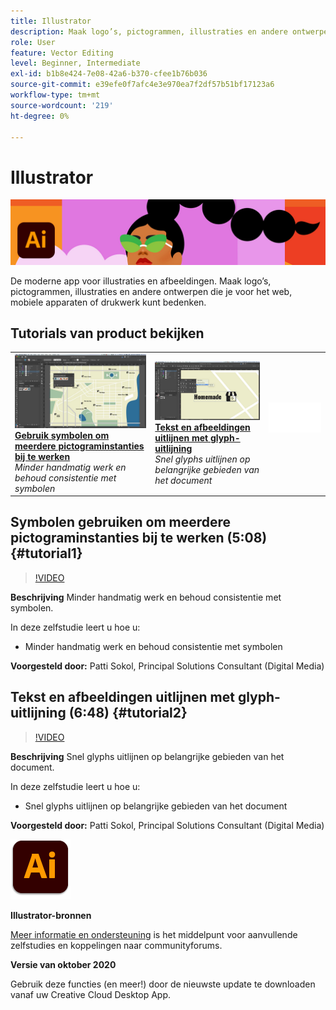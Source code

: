 ```yaml
---
title: Illustrator
description: Maak logo’s, pictogrammen, illustraties en andere ontwerpen die je voor het web, mobiele apparaten of drukwerk kunt bedenken
role: User
feature: Vector Editing
level: Beginner, Intermediate
exl-id: b1b8e424-7e08-42a6-b370-cfee1b76b036
source-git-commit: e39efe0f7afc4e3e970ea7f2df57b51bf17123a6
workflow-type: tm+mt
source-wordcount: '219'
ht-degree: 0%

---
```


# Illustrator

![Hoofdafbeelding van zelfstudie](../assets/Illustrator.jpg)

De moderne app voor illustraties en afbeeldingen. Maak logo’s, pictogrammen, illustraties en andere ontwerpen die je voor het web, mobiele apparaten of drukwerk kunt bedenken.

## Tutorials van product bekijken

<table style="table-layout:fixed">
<tr>
 <td>
   <a href="illustrator.md#tutorial1">
      <img alt="Gebruik symbolen om meerdere pictograminstanties bij te werken" src="../assets/Illustrator_symbols_sokol_thumbnail.jpg" />
   </a>
    <div>
   <a href="illustrator.md#tutorial1"><strong>Gebruik symbolen om meerdere pictograminstanties bij te werken</strong></a>
    </div>
    <em>Minder handmatig werk en behoud consistentie met symbolen</em>
    <br>
  </td>
  <td>
    <a href="illustrator.md#tutorial2">
        <img alt="Tekst en afbeeldingen uitlijnen met glyph-uitlijning" src="../assets/illustrator_glyphAlign_sokol_thumbnail.jpg" />
    </a>
    <div>
    <a href="illustrator.md#tutorial2"><strong>Tekst en afbeeldingen uitlijnen met glyph-uitlijning</strong></a>
    </div>
    <em>Snel glyphs uitlijnen op belangrijke gebieden van het document</em>
    <br>
  </td>
  <td>
    <img alt="Spacer" src="../assets/Whitespacer.png" />
    <div>
    <br>
  </td>
</tr>
</table>

## Symbolen gebruiken om meerdere pictograminstanties bij te werken (5:08) {#tutorial1}

>[!VIDEO](https://video.tv.adobe.com/v/326816?hidetitle=true)

**Beschrijving**
Minder handmatig werk en behoud consistentie met symbolen.

In deze zelfstudie leert u hoe u:
* Minder handmatig werk en behoud consistentie met symbolen

**Voorgesteld door:**
Patti Sokol, Principal Solutions Consultant (Digital Media)

## Tekst en afbeeldingen uitlijnen met glyph-uitlijning (6:48) {#tutorial2}

>[!VIDEO](https://video.tv.adobe.com/v/326817?hidetitle=true)

**Beschrijving**
Snel glyphs uitlijnen op belangrijke gebieden van het document.

In deze zelfstudie leert u hoe u:
* Snel glyphs uitlijnen op belangrijke gebieden van het document

**Voorgesteld door:**
Patti Sokol, Principal Solutions Consultant (Digital Media)

![Illustrator-logo](../assets/ai_appicon_96.png)

**Illustrator-bronnen**

[Meer informatie en ondersteuning](https://helpx.adobe.com/support/illustrator.html) is het middelpunt voor aanvullende zelfstudies en koppelingen naar communityforums.

**Versie van oktober 2020**

Gebruik deze functies (en meer!) door de nieuwste update te downloaden vanaf uw Creative Cloud Desktop App.
